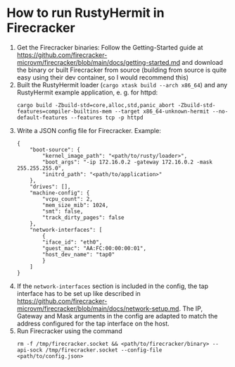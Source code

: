 # How to run RustyHermit in Firecracker

 1. Get the Firecracker binaries: Follow the Getting-Started guide at https://github.com/firecracker-microvm/firecracker/blob/main/docs/getting-started.md and download the binary or built Firecracker from source (building from source is quite easy using their dev container, so I would recommend this)
 2. Built the RustyHermit loader (`cargo xtask build --arch x86_64`) and any RustyHermit example application, e. g. for httpd:
    ```
    cargo build -Zbuild-std=core,alloc,std,panic_abort -Zbuild-std-features=compiler-builtins-mem --target x86_64-unknown-hermit --no-default-features --features tcp -p httpd
    ```
3. Write a JSON config file for Firecracker. Example:
    ```
    {
        "boot-source": {
            "kernel_image_path": "<path/to/rusty/loader>",
            "boot_args": "-ip 172.16.0.2 -gateway 172.16.0.2 -mask 255.255.255.0",
            "initrd_path": "<path/to/application>"
        },
        "drives": [],
        "machine-config": {
            "vcpu_count": 2,
            "mem_size_mib": 1024,
            "smt": false,
            "track_dirty_pages": false
        },
        "network-interfaces": [
            {
            "iface_id": "eth0",
            "guest_mac": "AA:FC:00:00:00:01",
            "host_dev_name": "tap0"
            }
        ]
    }
    ```
4. If the `network-interfaces` section is included in the config, the tap interface has to be set up like described in https://github.com/firecracker-microvm/firecracker/blob/main/docs/network-setup.md. The IP, Gateway and Mask arguments in the config are adapted to match the address configured for the tap interface on the host.
5. Run Firecracker using the command
    ```
    rm -f /tmp/firecracker.socket && <path/to/firecracker/binary> --api-sock /tmp/firecracker.socket --config-file <path/to/config.json>
    ```